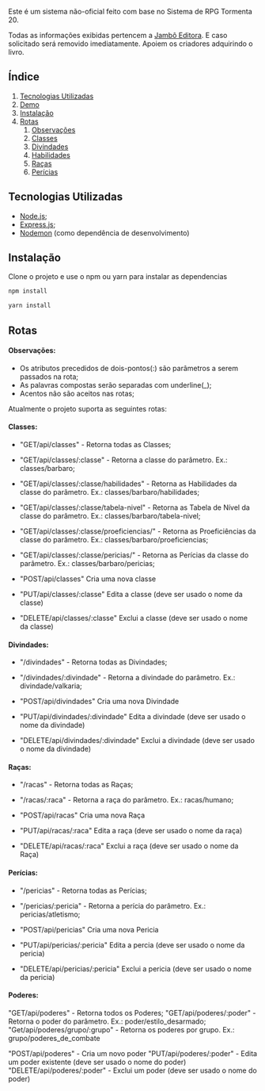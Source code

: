 <!-- # Tormenta 20 API - Backend -->

Este é um sistema não-oficial feito com base no Sistema de RPG Tormenta 20.

Todas as informações exibidas pertencem a [Jambô Editora](https://jamboeditora.com.br/). E caso solicitado será removido imediatamente. Apoiem os criadores adquirindo o livro.

## Índice

1. [Tecnologias Utilizadas](#tecnologias-utilizadas)
2. [Demo](#demo)
3. [Instalação](#instalação)
4. [Rotas](#rotas)
    1. [Observações](#observações)
    2. [Classes](#classes)
    3. [Divindades](#divindades)
    4. [Habilidades](#habilidades)
    5. [Raças](#raças)
    6. [Perícias](#perícias)

## Tecnologias Utilizadas
- [Node.js](https://nodejs.org/en/);
- [Express.js](https://expressjs.com/);
- [Nodemon](https://nodemon.io/) (como dependência de desenvolvimento)

## Instalação

Clone o projeto e use o npm ou yarn para instalar as dependencias

```bash
npm install
```
```bash
yarn install
```

## Rotas

#### Observações:

- Os atributos precedidos de dois-pontos(:) são parâmetros a serem passados na rota;
- As palavras compostas serão separadas com underline(_);
- Acentos não são aceitos nas rotas;

Atualmente o projeto suporta as seguintes rotas:

#### Classes:
- "GET/api/classes" - Retorna todas as Classes;
- "GET/api/classes/:classe" - Retorna a classe do parâmetro. Ex.: classes/barbaro;
- "GET/api/classes/:classe/habilidades" - Retorna as Habilidades da classe do parâmetro. Ex.: classes/barbaro/habilidades;
- "GET/api/classes/:classe/tabela-nivel" - Retorna as Tabela de Nível da classe do parâmetro. Ex.: classes/barbaro/tabela-nivel;
- "GET/api/classes/:classe/proeficiencias/" - Retorna as Proeficiências da classe do parâmetro. Ex.: classes/barbaro/proeficiencias;
- "GET/api/classes/:classe/pericias/" - Retorna as Perícias da classe do parâmetro. Ex.: classes/barbaro/pericias;

- "POST/api/classes" Cria uma nova classe
- "PUT/api/classes/:classe" Edita a classe (deve ser usado o nome da classe)
- "DELETE/api/classes/:classe" Exclui a classe (deve ser usado o nome da classe)

#### Divindades:
- "/divindades" - Retorna todas as Divindades;
- "/divindades/:divindade" - Retorna a divindade do parâmetro. Ex.: divindade/valkaria;

- "POST/api/divindades" Cria uma nova Divindade
- "PUT/api/divindades/:divindade" Edita a divindade (deve ser usado o nome da divindade)
- "DELETE/api/divindades/:divindade" Exclui a divindade (deve ser usado o nome da divindade)

#### Raças:
- "/racas" - Retorna todas as Raças;
- "/racas/:raca" - Retorna a raça do parâmetro. Ex.: racas/humano;

- "POST/api/racas" Cria uma nova Raça
- "PUT/api/racas/:raca" Edita a raça (deve ser usado o nome da raça)
- "DELETE/api/racas/:raca" Exclui a raça (deve ser usado o nome da Raça)

#### Perícias:
- "/pericias" - Retorna todas as Perícias;
- "/pericias/:pericia" - Retorna a perícia do parâmetro. Ex.: pericias/atletismo;

- "POST/api/pericias" Cria uma nova Pericia
- "PUT/api/pericias/:pericia" Edita a percia (deve ser usado o nome da pericia)
- "DELETE/api/pericias/:pericia" Exclui a pericia (deve ser usado o nome da pericia)

#### Poderes:

"GET/api/poderes" - Retorna todos os Poderes;
"GET/api/poderes/:poder" - Retorna o poder do parâmetro. Ex.: poder/estilo_desarmado;
"Get/api/poderes/grupo/:grupo" - Retorna os poderes por grupo. Ex.: grupo/poderes_de_combate

"POST/api/poderes" - Cria um novo poder
"PUT/api/poderes/:poder" - Edita um poder existente (deve ser usado o nome do poder)
"DELETE/api/poderes/:poder" - Exclui um poder (deve ser usado o nome do poder)


